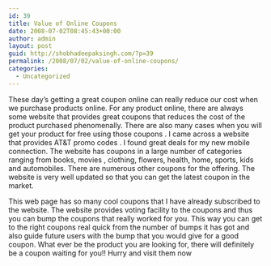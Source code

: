 ```yaml
---
id: 39
title: Value of Online Coupons
date: 2008-07-02T08:45:43+00:00
author: admin
layout: post
guid: http://shobhadeepaksingh.com/?p=39
permalink: /2008/07/02/value-of-online-coupons/
categories:
  - Uncategorized
---
```

These day&#8217;s getting a great coupon online can really reduce our cost when we purchase products online. For any product online, there are always some website that provides great coupons that reduces the cost of the product purchased phenomenally. There are also many cases when you will get your product for free using those coupons . I came across a website that provides AT&T promo codes . I found great deals for my new mobile connection. The website has coupons in a large number of categories ranging from books, movies , clothing, flowers, health, home, sports, kids and automobiles. There are numerous other coupons for the offering. The website is very well updated so that you can get the latest coupon in the market.

This web page has so many cool coupons that I have already subscribed to the website. The website provides voting facility to the coupons and thus you can bump the coupons that really worked for you. This way you can get to the right coupons real quick from the number of bumps it has got and also guide future users with the bump that you would give for a good coupon. What ever be the product you are looking for, there will definitely be a coupon waiting for you!! Hurry and visit them now